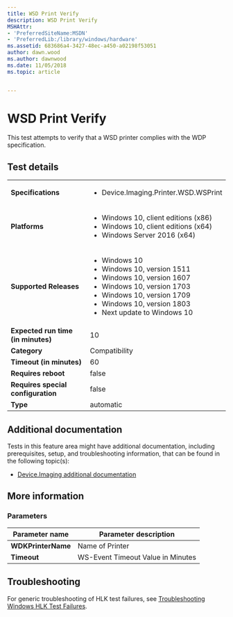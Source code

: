```yaml
---
title: WSD Print Verify
description: WSD Print Verify
MSHAttr:
- 'PreferredSiteName:MSDN'
- 'PreferredLib:/library/windows/hardware'
ms.assetid: 683686a4-3427-48ec-a450-a02198f53051
author: dawn.wood
ms.author: dawnwood
ms.date: 11/05/2018
ms.topic: article


---
```


# <span id="p_hlk_test.87d00dc6-7c9c-4de2-9203-4a1304d00498"></span>WSD Print Verify


This test attempts to verify that a WSD printer complies with the WDP specification.

## Test details

|||
|---|---|
| **Specifications**  | <ul><li>Device.Imaging.Printer.WSD.WSPrint</li></ul> |  
| **Platforms**   | <ul><li>Windows 10, client editions (x86)</li><li>Windows 10, client editions (x64)</li><li>Windows Server 2016 (x64)</li></ul> |
| **Supported Releases** | <ul><li>Windows 10</li><li>Windows 10, version 1511</li><li>Windows 10, version 1607</li><li>Windows 10, version 1703</li><li>Windows 10, version 1709</li><li>Windows 10, version 1803</li><li>Next update to Windows 10</li></ul> |
|**Expected run time (in minutes)**| 10 |
|**Category**| Compatibility |
|**Timeout (in minutes)**| 60 |
|**Requires reboot**| false |
|**Requires special configuration**| false |
|**Type**| automatic |



## <span id="Additional_documentation"></span><span id="additional_documentation"></span><span id="ADDITIONAL_DOCUMENTATION"></span>Additional documentation


Tests in this feature area might have additional documentation, including prerequisites, setup, and troubleshooting information, that can be found in the following topic(s):

-   [Device.Imaging additional documentation](device-imaging-additional-documentation.md)

## <span id="More_information"></span><span id="more_information"></span><span id="MORE_INFORMATION"></span>More information


### <span id="Parameters"></span><span id="parameters"></span><span id="PARAMETERS"></span>Parameters

| Parameter name     | Parameter description             |
|--------------------|-----------------------------------|
| **WDKPrinterName** | Name of Printer                   |
| **Timeout**        | WS-Event Timeout Value in Minutes |



## <span id="Troubleshooting"></span><span id="troubleshooting"></span><span id="TROUBLESHOOTING"></span>Troubleshooting


For generic troubleshooting of HLK test failures, see [Troubleshooting Windows HLK Test Failures](../user/troubleshooting-windows-hlk-test-failures.md).










